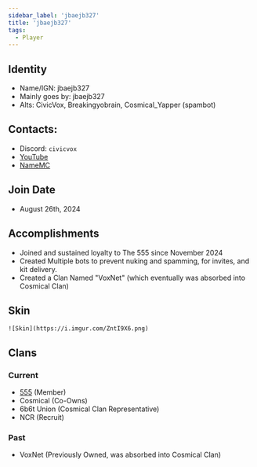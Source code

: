 ```yaml
---
sidebar_label: 'jbaejb327'
title: 'jbaejb327'
tags:
  - Player
---
```



## Identity
* Name/IGN: jbaejb327
* Mainly goes by: jbaejb327
* Alts: CivicVox, Breakingyobrain, Cosmical_Yapper (spambot)

## Contacts:
* Discord: `civicvox`
* [YouTube](https://www.youtube.com/channel/@civicvox/)
* [NameMC](https://skinmc.net/profile/jbaejb327.1)

## Join Date
* August 26th, 2024

## Accomplishments
* Joined and sustained loyalty to The 555 since November 2024
* Created Multiple bots to prevent nuking and spamming, for invites, and kit delivery.
* Created a Clan Named "VoxNet" (which eventually was absorbed into Cosmical Clan)

## Skin
`![Skin](https://i.imgur.com/ZntI9X6.png)`

## Clans
### Current
- [555](../Groups/555.md) (Member)
- Cosmical (Co-Owns)
- 6b6t Union (Cosmical Clan Representative)
- NCR (Recruit)
 ### Past
 - VoxNet (Previously Owned, was absorbed into Cosmical Clan)
